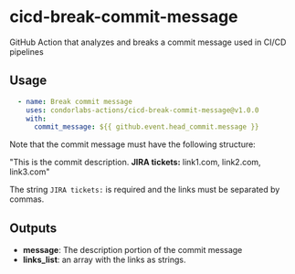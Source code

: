 # cicd-break-commit-message
GitHub Action that analyzes and breaks a commit message used in CI/CD pipelines

## Usage

```yaml
  - name: Break commit message
    uses: condorlabs-actions/cicd-break-commit-message@v1.0.0
    with:
      commit_message: ${{ github.event.head_commit.message }}
```

Note that the commit message must have the following structure:

"This is the commit description. **JIRA tickets:** link1.com, link2.com, link3.com"

The string `JIRA tickets:` is required and the links must be separated by commas.

## Outputs

- **message**: The description portion of the commit message
- **links_list**: an array with the links as strings.
